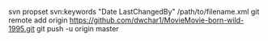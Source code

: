 svn propset svn:keywords "Date LastChangedBy" /path/to/filename.xml
git remote add origin https://github.com/dwchar1/MovieMovie-born-wild-1995.git
git push -u origin master
